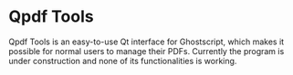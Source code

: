 # Qpdf Tools

  Qpdf Tools is an easy-to-use Qt interface for Ghostscript, which makes it possible for normal users to manage their PDFs.
Currently the program is under construction and none of its functionalities is working.
